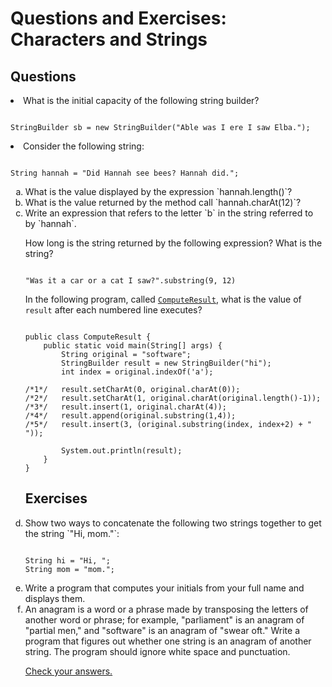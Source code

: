 
# Questions and Exercises: Characters and Strings

## Questions

<li>
What is the initial capacity of the following string builder?
<pre><code>
StringBuilder sb = new StringBuilder("Able was I ere I saw Elba.");
</code></pre>
</li>
<li>
Consider the following string:
<pre><code>
String hannah = "Did Hannah see bees? Hannah did.";
</code></pre>
<ol type="a">
<li>
What is the value displayed by the expression `hannah.length()`?
</li>
<li>
What is the value returned by the method call `hannah.charAt(12)`?
</li>
<li>
Write an expression that refers to the letter `b` in the string referred to by `hannah`.
</li>

How long is the string returned by the following expression? What is the string?

```

"Was it a car or a cat I saw?".substring(9, 12)

```

In the following program, called 
[`ComputeResult`](ComputeResult.java), what is the value of `result` after each numbered line executes?

```

public class ComputeResult {
    public static void main(String[] args) {
        String original = "software";
        StringBuilder result = new StringBuilder("hi");
        int index = original.indexOf('a');

/*1*/   result.setCharAt(0, original.charAt(0));
/*2*/   result.setCharAt(1, original.charAt(original.length()-1));
/*3*/   result.insert(1, original.charAt(4));
/*4*/   result.append(original.substring(1,4));
/*5*/   result.insert(3, (original.substring(index, index+2) + " ")); 

        System.out.println(result);
    }
}

```

## Exercises

<li>
Show two ways to concatenate the following two strings together to get the string `"Hi, mom."`:
<pre><code>
String hi = "Hi, ";
String mom = "mom.";
</code></pre>
</li>
<li>
Write a program that computes your initials from your full name and displays them.
</li>
<li>
An anagram is a word or a phrase made by transposing the letters of another word or phrase; for example, "parliament" is an anagram of "partial men," and "software" is an anagram of "swear oft." Write a program that figures out whether one string is an anagram of another string. The program should ignore white space and punctuation.
</li>


[Check your answers.](characters-answers.html)
